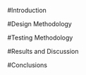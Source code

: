 #Introduction


#Design Methodology


#Testing Methodology


#Results and Discussion


#Conclusions


